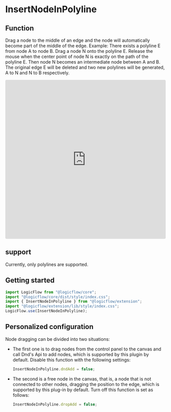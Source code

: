 # InsertNodeInPolyline

## Function

Drag a node to the middle of an edge and the node will automatically become part of the middle of the edge.
Example: There exists a polyline E from node A to node B. Drag a node N onto the polyline E. Release the mouse when the center point of node N is exactly on the path of the polyline E. Then node N becomes an intermediate node between A and B. The original edge E will be deleted and two new polylines will be generated, A to N and N to B respectively.

<iframe src="https://docs.logic-flow.cn/demo/dist/examples/#/extension/InserNodeInPolyline?from=doc"
  style="width:100%; height:500px; border:0; border-radius: 4px; overflow:hidden;"
></iframe>

## support

Currently, only polylines are supported.

## Getting started

```js
import LogicFlow from "@logicflow/core";
import "@logicflow/core/dist/style/index.css";
import { InsertNodeInPolyline } from "@logicflow/extension";
import "@logicflow/extension/lib/style/index.css";
LogicFlow.use(InsertNodeInPolyline);
```

## Personalized configuration

Node dragging can be divided into two situations:

- The first one is to drag nodes from the control panel to the canvas and call Dnd's Api to add nodes, which is supported by this plugin by default. Disable this function with the following settings:
  ```js
  InsertNodeInPolyline.dndAdd = false;
  ```
- The second is a free node in the canvas, that is, a node that is not connected to other nodes, dragging the position to the edge, which is supported by this plug-in by default. Turn off this function is set as follows:
  ```js
  InsertNodeInPolyline.dropAdd = false;
  ```
